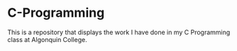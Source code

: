 # C-Programming

This is a repository that displays the work I have done in my C Programming class at Algonquin College.
